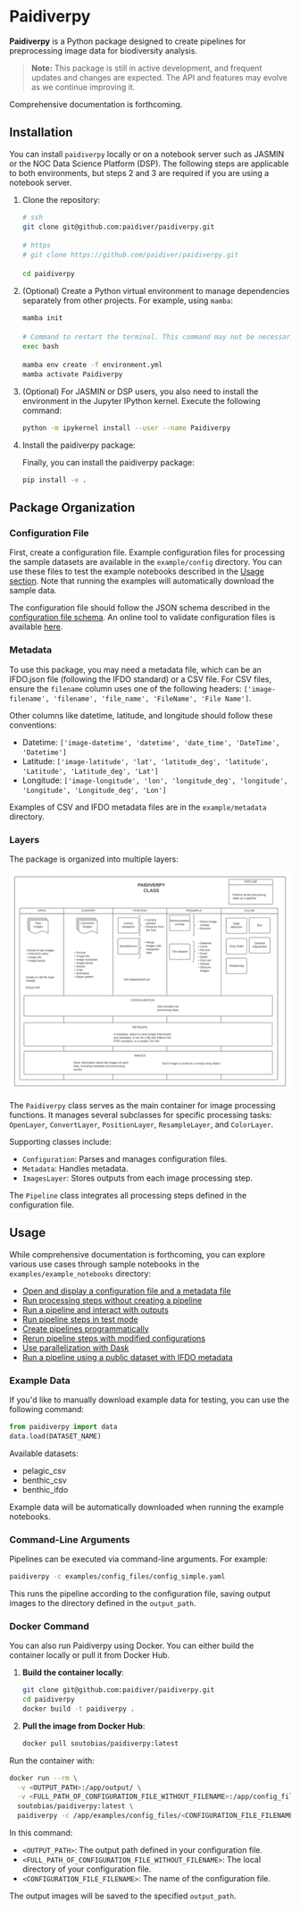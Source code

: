 # Paidiverpy

**Paidiverpy** is a Python package designed to create pipelines for preprocessing image data for biodiversity analysis. 

> **Note:** This package is still in active development, and frequent updates and changes are expected. The API and features may evolve as we continue improving it.

Comprehensive documentation is forthcoming.

## Installation

You can install `paidiverpy` locally or on a notebook server such as JASMIN or the NOC Data Science Platform (DSP). The following steps are applicable to both environments, but steps 2 and 3 are required if you are using a notebook server.

1. Clone the repository:

    ```bash
    # ssh
    git clone git@github.com:paidiver/paidiverpy.git

    # https
    # git clone https://github.com/paidiver/paidiverpy.git

    cd paidiverpy
    ```

2. (Optional) Create a Python virtual environment to manage dependencies separately from other projects. For example, using `mamba`:

    ```bash
    mamba init

    # Command to restart the terminal. This command may not be necessary if mamba init has already been successfully run before
    exec bash

    mamba env create -f environment.yml
    mamba activate Paidiverpy
    ```

3. (Optional) For JASMIN or DSP users, you also need to install the environment in the Jupyter IPython kernel. Execute the following command:

    ```bash
    python -m ipykernel install --user --name Paidiverpy
    ```

4. Install the paidiverpy package:

    Finally, you can install the paidiverpy package:

    ```bash
    pip install -e .
    ```

## Package Organization

### Configuration File

First, create a configuration file. Example configuration files for processing the sample datasets are available in the `example/config` directory. You can use these files to test the example notebooks described in the [Usage section](#usage). Note that running the examples will automatically download the sample data.

The configuration file should follow the JSON schema described in the [configuration file schema](configuration-schema.json). An online tool to validate configuration files is available [here](https://paidiver.github.io/paidiverpy/config_check.html).

### Metadata

To use this package, you may need a metadata file, which can be an IFDO.json file (following the IFDO standard) or a CSV file. For CSV files, ensure the `filename` column uses one of the following headers: `['image-filename', 'filename', 'file_name', 'FileName', 'File Name']`.

Other columns like datetime, latitude, and longitude should follow these conventions:
- Datetime: `['image-datetime', 'datetime', 'date_time', 'DateTime', 'Datetime']`
- Latitude: `['image-latitude', 'lat', 'latitude_deg', 'latitude', 'Latitude', 'Latitude_deg', 'Lat']`
- Longitude: `['image-longitude', 'lon', 'longitude_deg', 'longitude', 'Longitude', 'Longitude_deg', 'Lon']`

Examples of CSV and IFDO metadata files are in the `example/metadata` directory.

### Layers

The package is organized into multiple layers:

![Package Organization](docs/images/paidiver_organization.png)

The `Paidiverpy` class serves as the main container for image processing functions. It manages several subclasses for specific processing tasks: `OpenLayer`, `ConvertLayer`, `PositionLayer`, `ResampleLayer`, and `ColorLayer`.

Supporting classes include:
- `Configuration`: Parses and manages configuration files.
- `Metadata`: Handles metadata.
- `ImagesLayer`: Stores outputs from each image processing step.

The `Pipeline` class integrates all processing steps defined in the configuration file.

## Usage

While comprehensive documentation is forthcoming, you can explore various use cases through sample notebooks in the `examples/example_notebooks` directory:

- [Open and display a configuration file and a metadata file](examples/example_notebooks/config_metadata_example.ipynb)
- [Run processing steps without creating a pipeline](examples/example_notebooks/simple_processing.ipynb)
- [Run a pipeline and interact with outputs](examples/example_notebooks/pipeline.ipynb)
- [Run pipeline steps in test mode](examples/example_notebooks/pipeline_testing_steps.ipynb)
- [Create pipelines programmatically](examples/example_notebooks/pipeline_generation.ipynb)
- [Rerun pipeline steps with modified configurations](examples/example_notebooks/pipeline_interaction.ipynb)
- [Use parallelization with Dask](examples/example_notebooks/pipeline_dask.ipynb)
- [Run a pipeline using a public dataset with IFDO metadata](examples/example_notebooks/pipeline_ifdo.ipynb)

### Example Data

If you'd like to manually download example data for testing, you can use the following command:

```python
from paidiverpy import data
data.load(DATASET_NAME) 
```

Available datasets:
- pelagic_csv
- benthic_csv
- benthic_ifdo

Example data will be automatically downloaded when running the example notebooks.

### Command-Line Arguments

Pipelines can be executed via command-line arguments. For example:

```bash
paidiverpy -c examples/config_files/config_simple.yaml
```

This runs the pipeline according to the configuration file, saving output images to the directory defined in the `output_path`.

### Docker Command

You can also run Paidiverpy using Docker. You can either build the container locally or pull it from Docker Hub.

1. **Build the container locally**:

    ```bash
    git clone git@github.com:paidiver/paidiverpy.git
    cd paidiverpy
    docker build -t paidiverpy .
    ```

2. **Pull the image from Docker Hub**:

    ```bash
    docker pull soutobias/paidiverpy:latest
    ```

Run the container with:

```bash
docker run --rm \
  -v <OUTPUT_PATH>:/app/output/ \
  -v <FULL_PATH_OF_CONFIGURATION_FILE_WITHOUT_FILENAME>:/app/config_files \
  soutobias/paidiverpy:latest \ 
  paidiverpy -c /app/examples/config_files/<CONFIGURATION_FILE_FILENAME>
```

In this command:
- `<OUTPUT_PATH>`: The output path defined in your configuration file.
- `<FULL_PATH_OF_CONFIGURATION_FILE_WITHOUT_FILENAME>`: The local directory of your configuration file.
- `<CONFIGURATION_FILE_FILENAME>`: The name of the configuration file.

The output images will be saved to the specified `output_path`.
